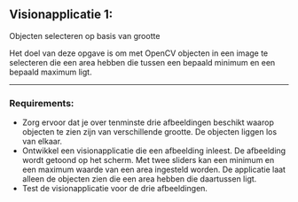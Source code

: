 ## Visionapplicatie 1:
Objecten selecteren op basis van grootte

Het doel van deze opgave is om met OpenCV objecten in een image te
selecteren die een area hebben die tussen een bepaald minimum en een
bepaald maximum ligt.

---
### Requirements:
* Zorg ervoor dat je over tenminste drie afbeeldingen beschikt waarop objecten te zien zijn van verschillende grootte. De objecten liggen los van elkaar.
* Ontwikkel een visionapplicatie die een afbeelding inleest. De afbeelding wordt getoond op het scherm. Met twee sliders kan een minimum en een maximum waarde van een area ingesteld worden. De applicatie laat alleen de objecten zien die een area hebben die daartussen ligt.
* Test de visionapplicatie voor de drie afbeeldingen.
